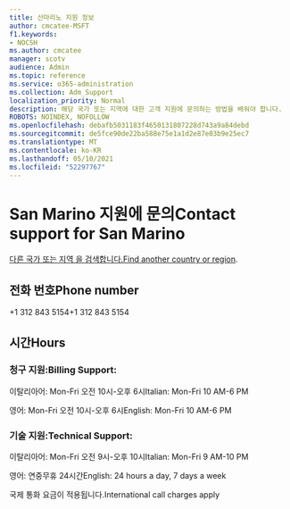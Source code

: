 ```yaml
---
title: 산마리노 지원 정보
author: cmcatee-MSFT
f1.keywords:
- NOCSH
ms.author: cmcatee
manager: scotv
audience: Admin
ms.topic: reference
ms.service: o365-administration
ms.collection: Adm_Support
localization_priority: Normal
description: 해당 국가 또는 지역에 대한 고객 지원에 문의하는 방법을 배워야 합니다.
ROBOTS: NOINDEX, NOFOLLOW
ms.openlocfilehash: debafb5031183f4650131807228d743a9a84debd
ms.sourcegitcommit: de5fce90de22ba588e75e1a1d2e87e03b9e25ec7
ms.translationtype: MT
ms.contentlocale: ko-KR
ms.lasthandoff: 05/10/2021
ms.locfileid: "52297767"
---
```

# <a name="contact-support-for-san-marino"></a><span data-ttu-id="a65ac-103">San Marino 지원에 문의</span><span class="sxs-lookup"><span data-stu-id="a65ac-103">Contact support for San Marino</span></span>

<span data-ttu-id="a65ac-104">[다른 국가 또는 지역 을 검색합니다.](../../business-video/get-help-support.md)</span><span class="sxs-lookup"><span data-stu-id="a65ac-104">[Find another country or region](../../business-video/get-help-support.md).</span></span>

## <a name="phone-number"></a><span data-ttu-id="a65ac-105">전화 번호</span><span class="sxs-lookup"><span data-stu-id="a65ac-105">Phone number</span></span>
<span data-ttu-id="a65ac-106">+1 312 843 5154</span><span class="sxs-lookup"><span data-stu-id="a65ac-106">+1 312 843 5154</span></span>

## <a name="hours"></a><span data-ttu-id="a65ac-107">시간</span><span class="sxs-lookup"><span data-stu-id="a65ac-107">Hours</span></span>
### <a name="billing-support"></a><span data-ttu-id="a65ac-108">청구 지원:</span><span class="sxs-lookup"><span data-stu-id="a65ac-108">Billing Support:</span></span>

<span data-ttu-id="a65ac-109">이탈리아어: Mon-Fri 오전 10시-오후 6시</span><span class="sxs-lookup"><span data-stu-id="a65ac-109">Italian: Mon-Fri 10 AM-6 PM</span></span>

<span data-ttu-id="a65ac-110">영어: Mon-Fri 오전 10시-오후 6시</span><span class="sxs-lookup"><span data-stu-id="a65ac-110">English: Mon-Fri 10 AM-6 PM</span></span>

### <a name="technical-support"></a><span data-ttu-id="a65ac-111">기술 지원:</span><span class="sxs-lookup"><span data-stu-id="a65ac-111">Technical Support:</span></span>

<span data-ttu-id="a65ac-112">이탈리아어: Mon-Fri 오전 9시-오후 10시</span><span class="sxs-lookup"><span data-stu-id="a65ac-112">Italian: Mon-Fri 9 AM-10 PM</span></span>

<span data-ttu-id="a65ac-113">영어: 연중무휴 24시간</span><span class="sxs-lookup"><span data-stu-id="a65ac-113">English: 24 hours a day, 7 days a week</span></span>

<span data-ttu-id="a65ac-114">국제 통화 요금이 적용됩니다.</span><span class="sxs-lookup"><span data-stu-id="a65ac-114">International call charges apply</span></span>
